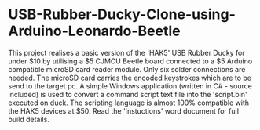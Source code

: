 # USB-Rubber-Ducky-Clone-using-Arduino-Leonardo-Beetle
This project realises a basic version of the 'HAK5' USB Rubber Ducky for under $10 by utilising a $5 CJMCU Beetle board connected to a $5 Arduino compatible microSD card reader module. Only six solder connections are needed. The microSD card carries the encoded keystrokes which are to be send to the target pc.
A simple Windows application (written in C# - source included) is used to convert a command script text file into the 'script.bin' executed on duck. The scripting language is almost 100% compatible with the HAK5 devices at $50.
Read the 'Instuctions' word document for full build details.
